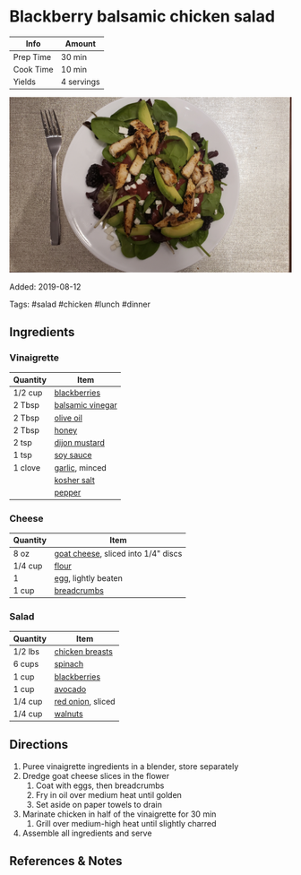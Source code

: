 # Blackberry balsamic chicken salad

| Info      | Amount     |
| --------- | ---------- |
| Prep Time | 30 min     |
| Cook Time | 10 min     |
| Yields    | 4 servings |

![Blackberry balsamic chicken salad](../_assets/blackberry-balsamic-salad.jpg)

Added: 2019-08-12

Tags: #salad #chicken #lunch #dinner

## Ingredients

### Vinaigrette

| Quantity | Item                                                      |
| -------- | --------------------------------------------------------- |
| 1/2 cup  | [blackberries](../_ingredients/blackberry.md)             |
| 2 Tbsp   | [balsamic vinegar](../_ingredients/balsamic%20vinegar.md) |
| 2 Tbsp   | [olive oil](../_ingredients/olive%20oil.md)               |
| 2 Tbsp   | [honey](../_ingredients/honey.md)                         |
| 2 tsp    | [dijon mustard](../_ingredients/dijon%20mustard.md)       |
| 1 tsp    | [soy sauce](../_ingredients/soy%20sauce.md)               |
| 1 clove  | [garlic](../_ingredients/garlic.md), minced               |
|          | [kosher salt](../_ingredients/kosher%20salt.md)           |
|          | [pepper](../_ingredients/pepper.md)                       |

### Cheese

| Quantity | Item                                                                    |
| -------- | ----------------------------------------------------------------------- |
| 8 oz     | [goat cheese](../_ingredients/goat%20cheese.md), sliced into 1/4" discs |
| 1/4 cup  | [flour](../_ingredients/flour.md)                                       |
| 1        | [egg](../_ingredients/egg.md), lightly beaten                           |
| 1 cup    | [breadcrumbs](../_ingredients/breadcrumbs.md)                           |

### Salad

| Quantity | Item                                                   |
| -------- | ------------------------------------------------------ |
| 1/2 lbs  | [chicken breasts](../_ingredients/chicken%20breast.md) |
| 6 cups   | [spinach](../_ingredients/spinach.md)                  |
| 1 cup    | [blackberries](../_ingredients/blackberry.md)          |
| 1 cup    | [avocado](../_ingredients/avocado.md)                  |
| 1/4 cup  | [red onion](../_ingredients/red%20onion.md), sliced    |
| 1/4 cup  | [walnuts](../_ingredients/walnuts.md)                  |

## Directions

1. Puree vinaigrette ingredients in a blender, store separately
2. Dredge goat cheese slices in the flower
   1. Coat with eggs, then breadcrumbs
   2. Fry in oil over medium heat until golden
   3. Set aside on paper towels to drain
3. Marinate chicken in half of the vinaigrette for 30 min
   1. Grill over medium-high heat until slightly charred
4. Assemble all ingredients and serve

## References & Notes

[^1]: [Original recipe](https://www.closetcooking.com/blackberry-balsamic-grilled-chicken/)
